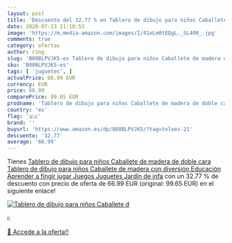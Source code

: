 ```yaml
---
layout: post
title: 'Descuento del 32.77 % en Tablero de dibujo para niños Caballete d'
date: 2020-07-13 11:10:53
image: 'https://m.media-amazon.com/images/I/41oLm0tEQgL._SL400_.jpg'
comments: true
category: ofertas
author: ring
slug: 'B08BLPVJK5-es Tablero de dibujo para niños Caballete de madera de doble...'
sku: 'B08BLPVJK5-es'
tags: [ 'juguetes', ]
actualPrice: 66.99 EUR
currency: EUR
price: 66.99
comparePrice: 99.65 EUR
prodname: 'Tablero de dibujo para niños Caballete de madera de doble cara Tablero de dibujo para niños Caballete de madera con diversión Educación Aprender a fingir jugar Juegos Juguetes Jardín de infa'
country: 'es'
flag: '🇪🇸'
brand: ''
buyurl: 'https://www.amazon.es/dp/B08BLPVJK5/?tag=tolees-21'
descuento: '32.77'
average: '66.99'
---
```


Tienes [Tablero de dibujo para niños Caballete de madera de doble cara Tablero de dibujo para niños Caballete de madera con diversión Educación Aprender a fingir jugar Juegos Juguetes Jardín de infa](https://www.amazon.es/dp/B08BLPVJK5/?tag=tolees-21) con un 32.77 % de descuento con precio de oferta de 66.99 EUR (original: 99.65 EUR) en el siguiente enlace!

[![Tablero de dibujo para niños Caballete d](https://m.media-amazon.com/images/I/41oLm0tEQgL._SL400_.jpg)](https://www.amazon.es/dp/B08BLPVJK5/?tag=tolees-21)

ℹ️:


[🛒 Accede a la oferta!!](https://www.amazon.es/dp/B08BLPVJK5/?tag=tolees-21)
